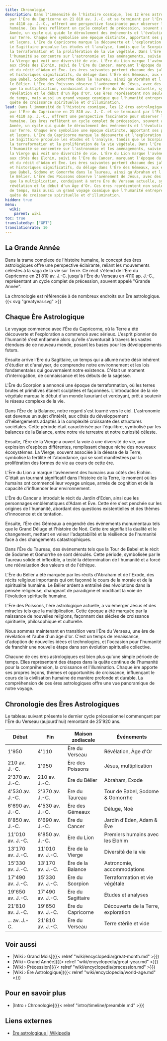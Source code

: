 ```yaml
---
title: Chronologie
description: Dans l'immensité de l'histoire cosmique, les 12 ères astrologiques, commençant
  par l'Ère du Capricorne en 21 810 av. J.-C. et se terminant par l'Ère du Verseau
  en 4110 ap. J.-C., offrent une perspective fascinante pour observer la civilisation
  humaine. Ces ères reflètent un cycle complet de précession, souvent appelé Grande
  Année, un cycle qui guide le déroulement des événements et l'évolution de la conscience
  sur Terre. Chaque ère symbolise une époque distincte, apportant ses propres thèmes
  et leçons. L'Ère du Capricorne marque la découverte et l'exploration de la Terre.
  Le Sagittaire propulse les études et l'analyse, tandis que le Scorpion engendre
  la terraformation et la prolifération de la vie végétale. Dans l'Ère de la Balance,
  l'humanité se concentre sur l'astronomie et les aménagements, suivie de l'Ère de
  la Vierge qui voit une diversité de vie. L'Ère du Lion marque l'avènement des humains
  aux côtés des Elohim, suivi de l'Ère du Cancer, marquant l'époque du Jardin d'Eden
  et du récit d'Adam et Ève. Les ères suivantes portent chacune des jalons religieux
  et historiques significatifs, du déluge dans l'Ère des Gémeaux, aux événements tels
  que Babel, Sodome et Gomorrhe dans le Taureau, ainsi qu'Abraham et l'Exode dans
  le Bélier. L'Ère des Poissons observe l'avènement de Jésus, avec des miracles tels
  que la multiplication, conduisant à notre Ère du Verseau actuelle, symbolisant la
  révélation et le début d'un Âge d'Or. Ces ères représentent non seulement des périodes
  de temps, mais aussi un grand voyage cosmique que l'humanité entreprend dans sa
  quête de croissance spirituelle et d'illumination.
lead: Dans l'immensité de l'histoire cosmique, les 12 ères astrologiques, commençant
  par l'Ère du Capricorne en 21 810 av. J.-C. et se terminant par l'Ère du Verseau
  en 4110 ap. J.-C., offrent une perspective fascinante pour observer la civilisation
  humaine. Ces ères reflètent un cycle complet de précession, souvent appelé Grande
  Année, un cycle qui guide le déroulement des événements et l'évolution de la conscience
  sur Terre. Chaque ère symbolise une époque distincte, apportant ses propres thèmes
  et leçons. L'Ère du Capricorne marque la découverte et l'exploration de la Terre.
  Le Sagittaire propulse les études et l'analyse, tandis que le Scorpion engendre
  la terraformation et la prolifération de la vie végétale. Dans l'Ère de la Balance,
  l'humanité se concentre sur l'astronomie et les aménagements, suivie de l'Ère de
  la Vierge qui voit une diversité de vie. L'Ère du Lion marque l'avènement des humains
  aux côtés des Elohim, suivi de l'Ère du Cancer, marquant l'époque du Jardin d'Eden
  et du récit d'Adam et Ève. Les ères suivantes portent chacune des jalons religieux
  et historiques significatifs, du déluge dans l'Ère des Gémeaux, aux événements tels
  que Babel, Sodome et Gomorrhe dans le Taureau, ainsi qu'Abraham et l'Exode dans
  le Bélier. L'Ère des Poissons observe l'avènement de Jésus, avec des miracles tels
  que la multiplication, conduisant à notre Ère du Verseau actuelle, symbolisant la
  révélation et le début d'un Âge d'Or. Ces ères représentent non seulement des périodes
  de temps, mais aussi un grand voyage cosmique que l'humanité entreprend dans sa
  quête de croissance spirituelle et d'illumination.
hidden: true
menu:
  wiki:
    parent: wiki
toc: true
translatedby: ["GPT"]
translationrate: 10
---
```


## La Grande Année

Dans la trame complexe de l'histoire humaine, le concept des ères astrologiques offre une perspective éclairante, reliant les mouvements célestes à la saga de la vie sur Terre. Ce récit s'étend de l'Ère du Capricorne en 21 810 av. J.-C. jusqu'à l'Ère du Verseau en 4110 ap. J.-C., représentant un cycle complet de précession, souvent appelé "Grande Année".

La chronologie est référencée à de nombreux endroits sur Ère astrologique. {{< svg "greatyear.svg" >}}

## Chaque Ère Astrologique

Le voyage commence avec l'Ère du Capricorne, où la Terre a été découverte et l'exploration a commencé avec sérieux. L'esprit pionnier de l'humanité s'est enflammé alors qu'elle s'aventurait à travers les vastes étendues de ce nouveau monde, posant les bases pour les développements futurs.

Ensuite arrive l'Ère du Sagittaire, un temps qui a allumé notre désir inhérent d'étudier et d'analyser, de comprendre notre environnement et les lois fondamentales qui gouvernaient notre existence. C'était un moment d'interrogation, de connaissance et les débuts de la sagesse.

L'Ère du Scorpion a annoncé une époque de terraformation, où les terres brutes et primitives étaient sculptées et façonnées. L'introduction de la vie végétale marqua le début d'un monde luxuriant et verdoyant, prêt à soutenir le réseau complexe de la vie.

Dans l'Ère de la Balance, notre regard s'est tourné vers le ciel. L'astronomie est devenue un sujet d'intérêt, aux côtés du développement d'hébergements adaptés à la complexité croissante des structures sociétales. Cette période était caractérisée par l'équilibre, symbolisé par les balances de la Balance, entre notre vie terrestre et notre curiosité céleste.

Ensuite, l'Ère de la Vierge a ouvert la voie à une diversité de vie, une explosion d'espèces différentes, remplissant chaque niche des nouveaux écosystèmes. La Vierge, souvent associée à la déesse de la Terre, symbolise la fertilité et l'abondance, qui se sont manifestées par la prolifération des formes de vie au cours de cette ère.

L'Ère du Lion a marqué l'avènement des humains aux côtés des Elohim. C'était un tournant significatif dans l'histoire de la Terre, le moment où les humains ont commencé leur voyage unique, armés de cognition et de la capacité d'influencer leur environnement.

L'Ère du Cancer a introduit le récit du Jardin d'Eden, ainsi que les personnages emblématiques d'Adam et Ève. Cette ère s'est penchée sur les origines de l'humanité, abordant des questions existentielles et des thèmes d'innocence et de tentation.

Ensuite, l'Ère des Gémeaux a engendré des événements monumentaux tels que le Grand Déluge et l'histoire de Noé. Cette ère signifiait la dualité et le changement, mettant en valeur l'adaptabilité et la résilience de l'humanité face à des changements catastrophiques.

Dans l'Ère du Taureau, des événements tels que la Tour de Babel et le récit de Sodome et Gomorrhe se sont déroulés. Cette période, symbolisée par le Taureau solide et inflexible, a testé la détermination de l'humanité et a forcé une réévaluation des valeurs et de l'éthique.

L'Ère du Bélier a été marquée par les récits d'Abraham et de l'Exode, des récits religieux importants qui ont façonné le cours de la morale et de la spiritualité humaine. Le Bélier ardent a entraîné des révolutions dans la pensée religieuse, changeant de paradigme et modifiant la voie de l'évolution spirituelle humaine.

L'Ère des Poissons, l'ère astrologique actuelle, a vu émerger Jésus et des miracles tels que la multiplication. Cette époque a été marquée par la naissance de nouvelles religions, façonnant des siècles de croissance spirituelle, philosophique et culturelle.

Nous sommes maintenant en transition vers l'Ère du Verseau, une ère de révélation et l'aube d'un âge d'or. C'est un temps de renaissance, d'adoption de nouvelles idées et technologies, et l'occasion pour l'humanité de franchir une nouvelle étape dans son évolution spirituelle collective.

Chacune de ces ères astrologiques est bien plus qu'une simple période de temps. Elles représentent des étapes dans la quête continue de l'humanité pour la compréhension, la croissance et l'illumination. Chaque ère apporte ses propres leçons, thèmes et opportunités de croissance, influençant le cours de la civilisation humaine de manière profonde et durable. La compréhension de ces ères astrologiques offre une vue panoramique de notre voyage.

## Chronologie des Ères Astrologiques

Le tableau suivant présente le dernier cycle précessionnel commençant par l'Ère du Verseau (aujourd'hui) remontant de 25'920 ans.

| Début      | Fin        | Maison zodiacale    | Événements                    |
|------------|------------|---------------------|-------------------------------|
| 1'950      | 4'110      | Ère du Verseau      | Révélation, Âge d'Or          |
| 210 av. J.-C. | 1'950      | Ère des Poissons   | Jésus, multiplication         |
| 2'370 av. J.-C. | 210 av. J.-C. | Ère du Bélier    | Abraham, Exode                |
| 4'530 av. J.-C. | 2'370 av. J.-C. | Ère du Taureau   | Tour de Babel, Sodome & Gomorrhe |
| 6'690 av. J.-C. | 4'530 av. J.-C. | Ère des Gémeaux  | Déluge, Noé                   |
| 8'850 av. J.-C. | 6'690 av. J.-C. | Ère du Cancer     | Jardin d'Eden, Adam & Ève    |
| 11'010 av. J.-C. | 8'850 av. J.-C. | Ère du Lion      | Premiers humains avec les Elohim |
| 13'170 av. J.-C. | 11'010 av. J.-C. | Ère de la Vierge | Diversité de la vie           |
| 15'330 av. J.-C. | 13'170 av. J.-C. | Ère de la Balance | Astronomie, accommodations    |
| 17'490 av. J.-C. | 15'330 av. J.-C. | Ère du Scorpion   | Terraformation et vie végétale |
| 19'650 av. J.-C. | 17'490 av. J.-C. | Ère du Sagittaire | Études et analyses            |
| 21'810 av. J.-C. | 19'650 av. J.-C. | Ère du Capricorne | Découverte de la Terre, exploration |
| ... av. J.-C. | 21'810 av. J.-C. | Ère du Verseau   | Terre stérile et vide         |

## Voir aussi

- [Wiki › Grand Mois]({{< relref "wiki/encyclopedia/great-month.md" >}})
- [Wiki › Grand Année]({{< relref "wiki/encyclopedia/great-year.md" >}})
- [Wiki › Précession]({{< relref "wiki/encyclopedia/precession.md" >}})
- [Wiki › Ère Astrologique]({{< relref "wiki/encyclopedia/world-age.md" >}})

## Pour en savoir plus

- [Intro › Chronologie]({{< relref "intro/timeline/preamble.md" >}})

## Liens externes

- [Ère astrologique | Wikipedia](https://fr.wikipedia.org/wiki/%C3%88re_astrologique)
